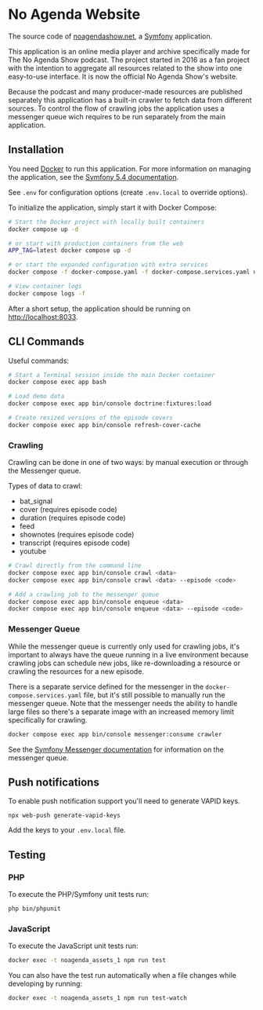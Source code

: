 # No Agenda Website

The source code of [noagendashow.net](https://www.noagendashow.net),
a [Symfony](https://symfony.com/) application.

This application is an online media player and archive specifically made for
The No Agenda Show podcast. The project started in 2016 as a fan project with
the intention to aggregate all resources related to the show into one
easy-to-use interface. It is now the official No Agenda Show's website.

Because the podcast and many producer-made resources are published separately
this application has a built-in crawler to fetch data from different sources.
To control the flow of crawling jobs the application uses a messenger queue
wich requires to be run separately from the main application.

## Installation

You need [Docker](https://www.docker.com/) to run this application. For more
information on managing the application, see the [Symfony 5.4 documentation](https://symfony.com/doc/5.4/index.html).

See `.env` for configuration options (create `.env.local` to override options).

To initialize the application, simply start it with Docker Compose:

```bash
# Start the Docker project with locally built containers
docker compose up -d

# or start with production containers from the web
APP_TAG=latest docker compose up -d

# or start the expanded configuration with extra services
docker compose -f docker-compose.yaml -f docker-compose.services.yaml up -d

# View container logs
docker compose logs -f
```

After a short setup, the application should be running on [http://localhost:8033](http://localhost:8033).

## CLI Commands

Useful commands:

```bash
# Start a Terminal session inside the main Docker container
docker compose exec app bash

# Load demo data
docker compose exec app bin/console doctrine:fixtures:load

# Create resized versions of the episode covers
docker compose exec app bin/console refresh-cover-cache
```

### Crawling

Crawling can be done in one of two ways: by manual execution or through the
Messenger queue.

Types of data to crawl:
* bat_signal
* cover (requires episode code)
* duration (requires episode code)
* feed
* shownotes (requires episode code)
* transcript (requires episode code)
* youtube

```bash
# Crawl directly from the command line
docker compose exec app bin/console crawl <data>
docker compose exec app bin/console crawl <data> --episode <code>

# Add a crawling job to the messenger queue
docker compose exec app bin/console enqueue <data>
docker compose exec app bin/console enqueue <data> --episode <code>
```

### Messenger Queue

While the messenger queue is currently only used for crawling jobs, it's
important to always have the queue running in a live environment because
crawling jobs can schedule new jobs, like re-downloading a resource or
crawling the resources for a new episode.

There is a separate service defined for the
messenger in the `docker-compose.services.yaml` file, but it's still possible
to manually run the messenger queue. Note that the messenger needs the ability
to handle large files so there's a separate image with an increased memory
limit specifically for crawling.

```bash
docker compose exec app bin/console messenger:consume crawler
```

See the [Symfony Messenger documentation](https://symfony.com/doc/4.4/messenger.html)
for information on the messenger queue.

## Push notifications

To enable push notification support you'll need to generate VAPID keys.

```shell
npx web-push generate-vapid-keys
```

Add the keys to your `.env.local` file.

## Testing

### PHP

To execute the PHP/Symfony unit tests run:
```bash
php bin/phpunit
```

### JavaScript

To execute the JavaScript unit tests run:
```bash
docker exec -t noagenda_assets_1 npm run test
```

You can also have the test run automatically when a file changes while developing by running:
```bash
docker exec -t noagenda_assets_1 npm run test-watch
```
